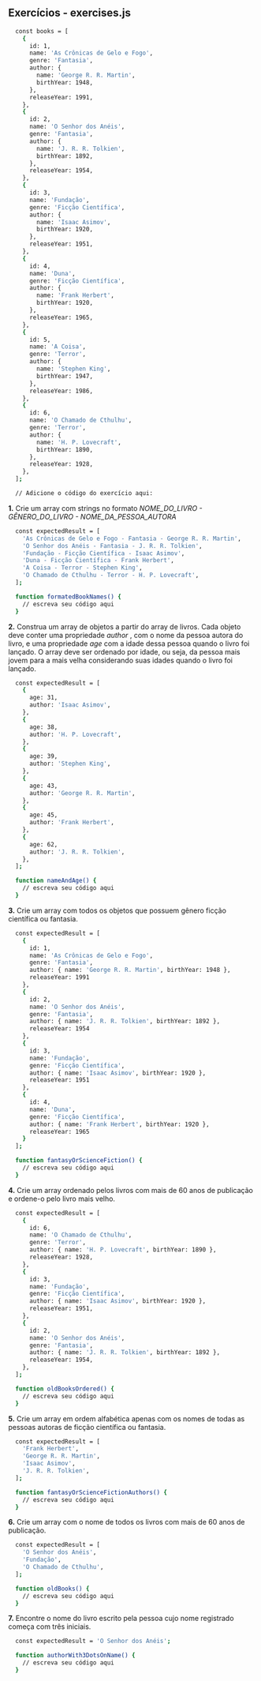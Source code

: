 ## Exercícios - exercises.js

```sh
  const books = [
    {
      id: 1,
      name: 'As Crônicas de Gelo e Fogo',
      genre: 'Fantasia',
      author: {
        name: 'George R. R. Martin',
        birthYear: 1948,
      },
      releaseYear: 1991,
    },
    {
      id: 2,
      name: 'O Senhor dos Anéis',
      genre: 'Fantasia',
      author: {
        name: 'J. R. R. Tolkien',
        birthYear: 1892,
      },
      releaseYear: 1954,
    },
    {
      id: 3,
      name: 'Fundação',
      genre: 'Ficção Científica',
      author: {
        name: 'Isaac Asimov',
        birthYear: 1920,
      },
      releaseYear: 1951,
    },
    {
      id: 4,
      name: 'Duna',
      genre: 'Ficção Científica',
      author: {
        name: 'Frank Herbert',
        birthYear: 1920,
      },
      releaseYear: 1965,
    },
    {
      id: 5,
      name: 'A Coisa',
      genre: 'Terror',
      author: {
        name: 'Stephen King',
        birthYear: 1947,
      },
      releaseYear: 1986,
    },
    {
      id: 6,
      name: 'O Chamado de Cthulhu',
      genre: 'Terror',
      author: {
        name: 'H. P. Lovecraft',
        birthYear: 1890,
      },
      releaseYear: 1928,
    },
  ];

  // Adicione o código do exercício aqui:
```

**1.** Crie um array com strings no formato *NOME_DO_LIVRO - GÊNERO_DO_LIVRO - NOME_DA_PESSOA_AUTORA*
```sh
  const expectedResult = [
    'As Crônicas de Gelo e Fogo - Fantasia - George R. R. Martin',
    'O Senhor dos Anéis - Fantasia - J. R. R. Tolkien',
    'Fundação - Ficção Científica - Isaac Asimov',
    'Duna - Ficção Científica - Frank Herbert',
    'A Coisa - Terror - Stephen King',
    'O Chamado de Cthulhu - Terror - H. P. Lovecraft',
  ];

  function formatedBookNames() {
    // escreva seu código aqui
  }
```

**2.** Construa um array de objetos a partir do array de livros. Cada objeto deve conter uma propriedade *author* , com o nome da pessoa autora do livro, e uma propriedade *age* com a idade dessa pessoa quando o livro foi lançado. O array deve ser ordenado por idade, ou seja, da pessoa mais jovem para a mais velha considerando suas idades quando o livro foi lançado.
```sh
  const expectedResult = [
    {
      age: 31,
      author: 'Isaac Asimov',
    },
    {
      age: 38,
      author: 'H. P. Lovecraft',
    },
    {
      age: 39,
      author: 'Stephen King',
    },
    {
      age: 43,
      author: 'George R. R. Martin',
    },
    {
      age: 45,
      author: 'Frank Herbert',
    },
    {
      age: 62,
      author: 'J. R. R. Tolkien',
    },
  ];

  function nameAndAge() {
    // escreva seu código aqui
  }
```

**3.** Crie um array com todos os objetos que possuem gênero ficção científica ou fantasia.
```sh
  const expectedResult = [
    { 
      id: 1,
      name: 'As Crônicas de Gelo e Fogo',
      genre: 'Fantasia',
      author: { name: 'George R. R. Martin', birthYear: 1948 },
      releaseYear: 1991
    },
    {
      id: 2,
      name: 'O Senhor dos Anéis',
      genre: 'Fantasia',
      author: { name: 'J. R. R. Tolkien', birthYear: 1892 },
      releaseYear: 1954
    },
    {
      id: 3,
      name: 'Fundação',
      genre: 'Ficção Científica',
      author: { name: 'Isaac Asimov', birthYear: 1920 },
      releaseYear: 1951
    },
    {
      id: 4,
      name: 'Duna',
      genre: 'Ficção Científica',
      author: { name: 'Frank Herbert', birthYear: 1920 },
      releaseYear: 1965
    }
  ];

  function fantasyOrScienceFiction() {
    // escreva seu código aqui
  }
```

**4.** Crie um array ordenado pelos livros com mais de 60 anos de publicação e ordene-o pelo livro mais velho.
```sh
  const expectedResult = [
    {
      id: 6,
      name: 'O Chamado de Cthulhu',
      genre: 'Terror',
      author: { name: 'H. P. Lovecraft', birthYear: 1890 },
      releaseYear: 1928,
    },
    {
      id: 3,
      name: 'Fundação',
      genre: 'Ficção Científica',
      author: { name: 'Isaac Asimov', birthYear: 1920 },
      releaseYear: 1951,
    },
    {
      id: 2,
      name: 'O Senhor dos Anéis',
      genre: 'Fantasia',
      author: { name: 'J. R. R. Tolkien', birthYear: 1892 },
      releaseYear: 1954,
    },
  ];

  function oldBooksOrdered() {
    // escreva seu código aqui
  }
```

**5.** Crie um array em ordem alfabética apenas com os nomes de todas as pessoas autoras de ficção científica ou fantasia.
```sh
  const expectedResult = [
    'Frank Herbert',
    'George R. R. Martin',
    'Isaac Asimov',
    'J. R. R. Tolkien',
  ];

  function fantasyOrScienceFictionAuthors() {
    // escreva seu código aqui
  }
```

**6.** Crie um array com o nome de todos os livros com mais de 60 anos de publicação.
```sh
  const expectedResult = [
    'O Senhor dos Anéis',
    'Fundação',
    'O Chamado de Cthulhu',
  ];

  function oldBooks() {
    // escreva seu código aqui
  }
```

**7.** Encontre o nome do livro escrito pela pessoa cujo nome registrado começa com três iniciais.
```sh
  const expectedResult = 'O Senhor dos Anéis';

  function authorWith3DotsOnName() {
    // escreva seu código aqui
  }
```